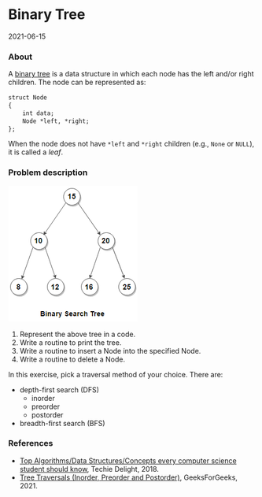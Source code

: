 # Binary Tree

2021-06-15

### About

A [binary tree](https://en.wikipedia.org/wiki/Binary_tree) is a data structure in which each node has the left and/or right children. The node can be represented as:

```
struct Node
{
    int data;
    Node *left, *right;
};
```

When the node does not have `*left` and `*right` children (e.g., `None` or `NULL`), it is called a *leaf*.

### Problem description

![Binary tree sample](./BinaryTreeImage.png)

1. Represent the above tree in a code.
2. Write a routine to print the tree.
3. Write a routine to insert a Node into the specified Node.
4. Write a routine to delete a Node.

In this exercise, pick a traversal method of your choice. There are:

- depth-first search (DFS)
    - inorder
    - preorder
    - postorder
- breadth-first search (BFS)

### References

- [Top Algorithms/Data Structures/Concepts every computer science student should know](https://medium.com/techie-delight/top-algorithms-data-structures-concepts-every-computer-science-student-should-know-e0549c67b4ac), Techie Delight, 2018.
- [Tree Traversals (Inorder, Preorder and Postorder)](https://www.geeksforgeeks.org/tree-traversals-inorder-preorder-and-postorder/), GeeksForGeeks, 2021.
